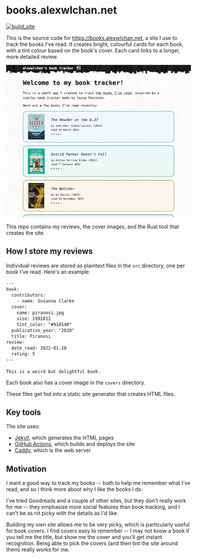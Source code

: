 # books.alexwlchan.net

[![build_site](https://github.com/alexwlchan/books.alexwlchan.net/actions/workflows/build_site.yml/badge.svg?branch=main)](https://github.com/alexwlchan/books.alexwlchan.net/actions/workflows/build_site.yml)

This is the source code for <https://books.alexwlchan.net>, a site I use to track the books I've read.
It creates bright, colourful cards for each book, with a tint colour based on the book's cover.
Each card links to a longer, more detailed review.

![A screenshot of the homepage, which has a brief introductory paragraph and a list of three recent books.](screenshot.png)

This repo contains my reviews, the cover images, and the Rust tool that creates the site.



## How I store my reviews

Individual reviews are stored as plaintext files in the `src` directory, one per book I've read.
Here's an example:

```
---
book:
  contributors:
    - name: Susanna Clarke
  cover:
    name: piranesi.jpg
    size: 1992812
    tint_color: "#916540"
  publication_year: "2020"
  title: Piranesi
review:
  date_read: 2022-01-20
  rating: 5
---

This is a weird but delightful book.
```

Each book also has a cover image in the `covers` directory.

These files get fed into a static site generator that creates HTML files.



## Key tools

The site uses:

*   [Jekyll][jekyll], which generates the HTML pages
*   [GitHub Actions][github_actions], which builds and deploys the site
*   [Caddy], which is the web server

[jekyll]: https://jekyllrb.com/
[github_actions]: https://github.com/features/actions
[Caddy]: https://caddyserver.com/



## Motivation

I want a good way to track my books -- both to help me remember what I've read, and so I think more about why I like the books I do.

I've tried Goodreads and a couple of other sites, but they don't really work for me -- they emphasise more social features than book tracking, and I can't be as nit picky with the details as I'd like.

Building my own site allows me to be very picky, which is particularly useful for book covers.
I find covers easy to remember -- I may not know a book if you tell me the title, but show me the cover and you'll get instant recognition.
Being able to pick the covers (and then tint the site around them) really works for me.
